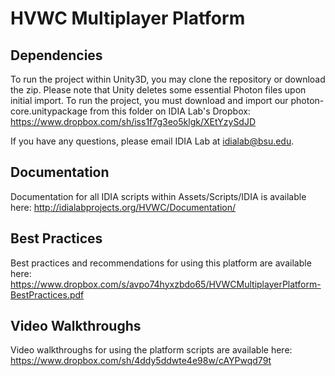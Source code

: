 HVWC Multiplayer Platform
=========================

Dependencies
------------

To run the project within Unity3D, you may clone the repository or download the zip. Please note that Unity deletes some essential Photon files upon initial import. To run the project, you must download and import our photon-core.unitypackage from this folder on IDIA Lab's Dropbox: https://www.dropbox.com/sh/iss1f7g3eo5klgk/XEtYzySdJD

If you have any questions, please email IDIA Lab at idialab@bsu.edu.

Documentation
-------------

Documentation for all IDIA scripts within Assets/Scripts/IDIA is available here: http://idialabprojects.org/HVWC/Documentation/

Best Practices
--------------

Best practices and recommendations for using this platform are available here:
https://www.dropbox.com/s/avpo74hyxzbdo65/HVWCMultiplayerPlatform-BestPractices.pdf

Video Walkthroughs
------------------

Video walkthroughs for using the platform scripts are available here:
https://www.dropbox.com/sh/4ddy5ddwte4e98w/cAYPwqd79t
